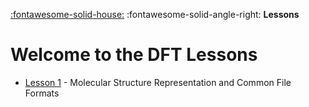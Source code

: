 [:fontawesome-solid-house:](../index.md) :fontawesome-solid-angle-right: **Lessons**
# Welcome to the DFT Lessons

* [Lesson 1](lesson_1.md) - Molecular Structure Representation and Common File Formats